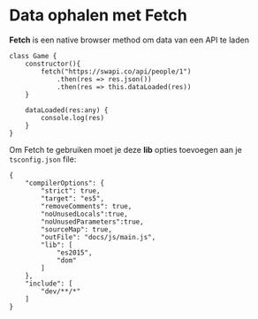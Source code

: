 # Data ophalen met Fetch

**Fetch** is een native browser method om data van een API te laden

```
class Game {
    constructor(){
        fetch("https://swapi.co/api/people/1")
            .then(res => res.json())
            .then(res => this.dataLoaded(res))
    }

    dataLoaded(res:any) {
        console.log(res)
    }
}
```

Om Fetch te gebruiken moet je deze **lib** opties toevoegen aan je `tsconfig.json` file:

```
{
    "compilerOptions": {
        "strict": true,
        "target": "es5",
        "removeComments": true,
        "noUnusedLocals":true,
        "noUnusedParameters":true,
        "sourceMap": true,
        "outFile": "docs/js/main.js",
        "lib": [
            "es2015",
            "dom"
        ]
    },
    "include": [
        "dev/**/*"
    ]
}
```
